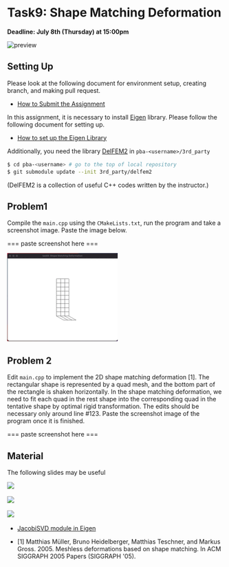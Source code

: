 # Task9: Shape Matching Deformation

**Deadline: July 8th (Thursday) at 15:00pm**

![preview](preview.png)


## Setting Up

Please look at the following document for environment setup, creating branch, and making pull request.

- [How to Submit the Assignment](../doc/submit.md)

In this assignment, it is necessary to install [Eigen](https://eigen.tuxfamily.org/index.php?title=Main_Page) library. Please follow the following document for setting up.    

- [How to set up the Eigen Library](../doc/setup_eigen.md)  

Additionally, you need the library [DelFEM2](https://github.com/nobuyuki83/delfem2) in `pba-<username>/3rd_party` 

```bash
$ cd pba-<username> # go to the top of local repository
$ git submodule update --init 3rd_party/delfem2
```

(DelFEM2 is a collection of useful C++ codes written by the instructor.)



## Problem1

Compile the `main.cpp` using the `CMakeLists.txt`, run the program and take a screenshot image. 
Paste the image below.

=== paste screenshot here ===

![Problem1](Problem1.gif)


## Problem 2

Edit `main.cpp` to implement the 2D shape matching deformation [1].
The rectangular shape is represented by a quad mesh, and the bottom part of the rectangle is shaken horizontally. 
In the shape matching deformation, we need to fit each quad in the rest shape into the corresponding quad in the tentative shape by optimal rigid transformation. 
The edits should be necessary only around line #123. 
Paste the screenshot image of the program once it is finished.

=== paste screenshot here ===


## Material 

The following slides may be useful

![](slide2.png)

![](slide0.png)

![](slide1.png)

-  [JacobiSVD module in Eigen](https://eigen.tuxfamily.org/dox/classEigen_1_1JacobiSVD.html)

- [1] Matthias Müller, Bruno Heidelberger, Matthias Teschner, and Markus Gross. 2005. Meshless deformations based on shape matching. In ACM SIGGRAPH 2005 Papers (SIGGRAPH '05).











